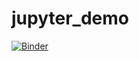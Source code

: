 # jupyter_demo

[![Binder](https://mybinder.org/badge_logo.svg)](https://mybinder.org/v2/gh/h3ll5ur7er/jupyter_demo/master)
